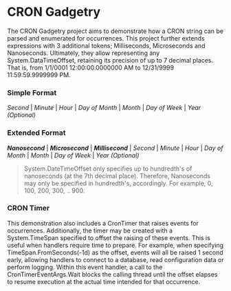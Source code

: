 # CRON Gadgetry
The CRON Gadgetry project aims to demonstrate how a CRON string can be parsed and enumerated for occurrences. This project further extends expressions with 3 additional tokens; Milliseconds, Microseconds and Nanoseconds. Ultimately, they allow representing any System.DataTimeOffset, retaining its precision of up to 7 decimal places. That is, from 1/1/0001 12:00:00.0000000 AM to 12/31/9999 11:59:59.9999999 PM.

### Simple Format
*Second* | *Minute* | *Hour* | *Day of Month* | *Month* | *Day of Week* | *Year (Optional)*

### Extended Format
**_Nanosecond_** | **_Microsecond_** | **_Millisecond_** | *Second* | *Minute* | *Hour* | *Day of Month* | *Month* | *Day of Week* | *Year (Optional)*

> System.DateTimeOffset only specifies up to hundredth's of nanoseconds (at the 7th decimal place). Therefore, Nanoseconds may only be specified in hundredth's, accordingly. For example, 0, 100, 200, 300, .. 900.

### CRON Timer

This demonstration also includes a CronTimer that raises events for occurrences. Additionally, the timer may be created with a System.TimeSpan specified to offset the raising of these events. This is useful when handlers require time to prepare. For example, when specifying TimeSpan.FromSeconds(-1d) as the offset, events will all be raised 1 second early, allowing handlers to connect to a database, read configuration data or perform logging. Within this event handler, a call to the CronTimerEventArgs.Wait blocks the calling thread until the offset elapses to resume execution at the actual time intended for that occurrence.
